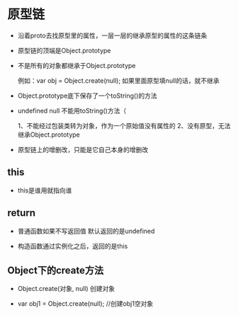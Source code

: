 # 原型链

- 沿着proto去找原型里的属性，一层一层的继承原型的属性的这条链条

- 原型链的顶端是Object.prototype

- 不是所有的对象都继承于Object.prototype

  例如：var obj = Object.create(null); 如果里面原型填null的话，就不继承

- Object.prototype底下保存了一个toString()的方法

- undefined null 不能用toString()方法（

  1、不能经过包装类转为对象，作为一个原始值没有属性的
  2、没有原型，无法继承Object.prototype

- 原型链上的增删改，只能是它自己本身的增删改

## this

- this是谁用就指向谁

## return

- 普通函数如果不写返回值 默认返回的是undefined

- 构造函数通过实例化之后，返回的是this

## Object下的create方法

- Object.create(对象, null) 创建对象

- var obj1 = Object.create(null);  //创建obj1空对象
